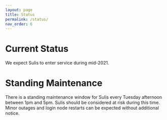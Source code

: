 ```yaml
---
layout: page
title: Status
permalink: /status/
nav_order: 6
---
```


# Current Status

We expect Sulis to enter service during mid-2021.

# Standing Maintenance

There is a standing maintenance window for Sulis every Tuesday afternoon between 1pm and 5pm. Sulis should be considered at risk during this time. Minor outages and login node restarts can be expected without additional notice.


